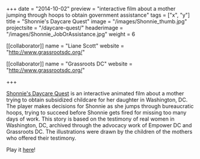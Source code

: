 +++
date = "2014-10-02"
preview = "interactive film about a mother jumping through hoops to obtain government assistance"
tags = ["x", "y"]
title = "Shonnie's Daycare Quest"
image = "/images/Shonnie_thumb.jpg"
projectsite = "/daycare-quest/"
headerimage = "/images/Shonnie_JobOrAssistance.jpg"
weight = 6

[[collaborator]]
name = "Liane Scott"
website = "http://www.grassrootsdc.org/"

[[collaborator]]
name = "Grassroots DC"
website = "http://www.grassrootsdc.org/"

+++

<a href="/daycare-quest" target="_blank">Shonnie's Daycare Quest</a> is an interactive animated film about a mother trying to obtain subsidized childcare for her daughter in Washington, DC. The player makes decisions for Shonnie as she jumps through bureaucratic hoops, trying to succeed before Shonnie gets fired for missing too many days of work. This story is based on the testimony of real women in Washington, DC, archived through the advocacy work of Empower DC and Grassroots DC. The illustrations were drawn by the children of the mothers who offered their testimony.

Play it <a href="/daycare-quest" target="_blank">here</a>!